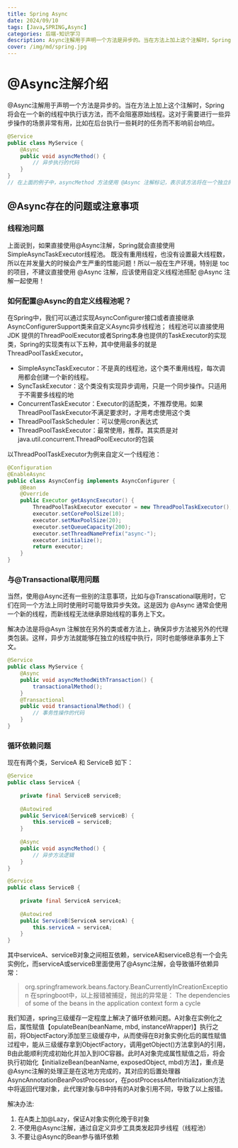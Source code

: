 ```yaml
---
title: Spring Async
date: 2024/09/10
tags: [Java,SPRING,Async]
categories: 后端-知识学习
description: Async注解用于声明一个方法是异步的。当在方法上加上这个注解时，Spring 将会在一个新的线程中执行该方法，而不会阻塞原始线程。这对于需要进行一些异步操作的场景非常有用，比如在后台执行一些耗时的任务而不影响前台响应。
cover: /img/md/spring.jpg
---
```


# @Async注解介绍
@Async注解用于声明一个方法是异步的。当在方法上加上这个注解时，Spring 将会在一个新的线程中执行该方法，而不会阻塞原始线程。这对于需要进行一些异步操作的场景非常有用，比如在后台执行一些耗时的任务而不影响前台响应。
```java
@Service
public class MyService {
    @Async
    public void asyncMethod() {
        // 异步执行的代码
    }
}
// 在上面的例子中，asyncMethod 方法使用 @Async 注解标记，表示该方法将在一个独立的线程中执行。
```

## @Async存在的问题或注意事项
### 线程池问题
上面说到，如果直接使用@Async注解，Spring就会直接使用SimpleAsyncTaskExecutor线程池。
既没有重用线程，也没有设置最大线程数，所以在并发量大的时候会产生严重的性能问题！所以一般在生产环境，特别是 toc 的项目，不建议直接使用 @Async 注解，应该使用自定义线程池搭配 @Async 注解一起使用！

### 如何配置@Async的自定义线程池呢？
在Spring中，我们可以通过实现AsyncConfigurer接口或者直接继承AsyncConfigurerSupport类来自定义Async异步线程池；
线程池可以直接使用 JDK 提供的ThreadPoolExecutor或者Spring本身也提供的TaskExecutor的实现类，Spring的实现类有以下五种，其中使用最多的就是 ThreadPoolTaskExecutor。
- SimpleAsyncTaskExecutor：不是真的线程池，这个类不重用线程，每次调用都会创建一个新的线程。
- SyncTaskExecutor：这个类没有实现异步调用，只是一个同步操作。只适用于不需要多线程的地
- ConcurrentTaskExecutor：Executor的适配类，不推荐使用。如果ThreadPoolTaskExecutor不满足要求时，才用考虑使用这个类
- ThreadPoolTaskScheduler：可以使用cron表达式
- ThreadPoolTaskExecutor：最常使用，推荐。其实质是对java.util.concurrent.ThreadPoolExecutor的包装

以ThreadPoolTaskExecutor为例来自定义一个线程池：
```java
@Configuration
@EnableAsync
public class AsyncConfig implements AsyncConfigurer {
    @Bean
    @Override
    public Executor getAsyncExecutor() {
        ThreadPoolTaskExecutor executor = new ThreadPoolTaskExecutor();
        executor.setCorePoolSize(10);
        executor.setMaxPoolSize(20);
        executor.setQueueCapacity(200);
        executor.setThreadNamePrefix("async-");
        executor.initialize();
        return executor;
    }
}
```

### 与@Transactional联用问题
当然，使用@Async还有一些别的注意事项，比如与@Transcational联用时，它们在同一个方法上同时使用时可能导致异步失效。这是因为 @Async 通常会使用一个新的线程，而新线程无法继承原始线程的事务上下文。

解决办法是将@Asyn 注解放在另外的类或者方法上，确保异步方法被另外的代理类包装。这样，异步方法就能够在独立的线程中执行，同时也能够继承事务上下文。
```java
@Service
public class MyService {
    @Async
    public void asyncMethodWithTransaction() {
        transactionalMethod();
    }
    @Transactional
    public void transactionalMethod() {
        // 事务性操作的代码
    }
}
```

### 循环依赖问题
现在有两个类，ServiceA 和 ServiceB 如下：
```java
@Service
public class ServiceA {
 
    private final ServiceB serviceB;
 
    @Autowired
    public ServiceA(ServiceB serviceB) {
        this.serviceB = serviceB;
    }
 
    @Async
    public void asyncMethod() {
        // 异步方法逻辑
    }
}

@Service
public class ServiceB {
 
    private final ServiceA serviceA;
 
    @Autowired
    public ServiceB(ServiceA serviceA) {
        this.serviceA = serviceA;
    }
}
```

其中serviceA、serviceB对象之间相互依赖，serviceA和serviceB总有一个会先实例化，而serviceA或serviceB里面使用了@Async注解，会导致循环依赖异常：
>org.springframework.beans.factory.BeanCurrentlyInCreationException
在springboot中，以上报错被捕捉，抛出的异常是：
>The dependencies of some of the beans in the application context form a cycle

我们知道，spring三级缓存一定程度上解决了循环依赖问题。A对象在实例化之后，属性赋值【opulateBean(beanName, mbd, instanceWrapper)】执行之前，将ObjectFactory添加至三级缓存中，从而使得在B对象实例化后的属性赋值过程中，能从三级缓存拿到ObjectFactory，调用getObject()方法拿到A的引用，B由此能顺利完成初始化并加入到IOC容器。此时A对象完成属性赋值之后，将会执行初始化【initializeBean(beanName, exposedObject, mbd)方法】，重点是@Async注解的处理正是在这地方完成的，其对应的后置处理器AsyncAnnotationBeanPostProcessor，在postProcessAfterInitialization方法中将返回代理对象，此代理对象与B中持有的A对象引用不同，导致了以上报错。

解决办法:
1. 在A类上加@Lazy，保证A对象实例化晚于B对象
2. 不使用@Async注解，通过自定义异步工具类发起异步线程（线程池）
3. 不要让@Async的Bean参与循环依赖